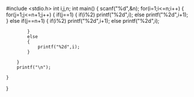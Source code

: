 #include <stdio.h>
int i,j,n;
int main()
{
    scanf("%d",&n);
    for(i=1;i<=n;i++)
    {
        for(j=1;j<=n+1;j++)
        {
            if(j==1)
            {
                if(i%2)
                printf("%2d",i);
                else
                printf("%2d",i+1);
            }
            else if(j==n+1)
            {
                if(i%2)
                printf("%2d",i+1);
                else
                printf("%2d",i);
            
            }
            else
            {
                printf("%2d",i);
            }
        
        }
        printf("\n");
        
    }
}
